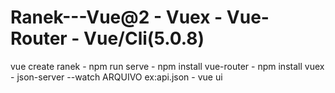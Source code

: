 # Ranek---Vue@2 - Vuex - Vue-Router - Vue/Cli(5.0.8)

vue create ranek -
npm run serve -
npm install vue-router -
npm install vuex -
json-server --watch ARQUIVO ex:api.json -
vue ui 

